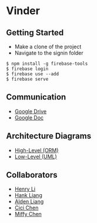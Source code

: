# Vinder

## Getting Started
* Make a clone of the project
* Navigate to the signin folder
```
$ npm install -g firebase-tools
$ firebase login
$ firebase use --add
$ firebase serve
```

## Communication
* [Google Drive](https://goo.gl/DrM7m5)
* [Google Doc](https://goo.gl/X9BNhK)


## Architecture Diagrams
* [High-Level (ORM)](https://www.lucidchart.com/invitations/accept/b3ab3a5f-aad6-4f55-bd7c-d7e971d539c6)
* [Low-Level (UML)](https://www.lucidchart.com/invitations/accept/d2c022e8-33f5-4d1b-bc50-03c73deb41a7)


## Collaborators
* [Henry Li](https://github.com/henry226)
* [Hank Liang](https://github.com/Chun-Chieh)
* [Alden Liang](https://github.com/LiangA)
* [Cici Chen](https://github.com/BUicicchen)
* [Miffy Chen](https://github.com/miffycs)
